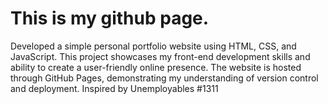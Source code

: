 <h1>This is my github page.</h1>

<p>
Developed a simple personal portfolio website using HTML, CSS, and JavaScript. This project showcases my front-end development skills and ability to create a user-friendly online presence. The website is hosted through GitHub Pages, demonstrating my understanding of version control and deployment.
Inspired by Unemployables #1311
</p>